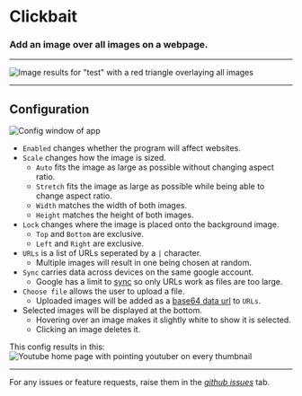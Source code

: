 # Clickbait
### Add an image over all images on a webpage.
---
![Image results for "test" with a red triangle overlaying all images](https://github.com/ThatLukeDev/clickbait/assets/76230394/b2384854-01c8-479d-962b-b2c9bcc6a146)

---

## Configuration
![Config window of app](https://github.com/ThatLukeDev/clickbait/assets/76230394/1512687c-28d1-43d9-a2a0-75916c03f28a)

- `Enabled` changes whether the program will affect websites.
- `Scale` changes how the image is sized.
  - `Auto` fits the image as large as possible without changing aspect ratio.
  - `Stretch` fits the image as large as possible while being able to change aspect ratio.
  - `Width` matches the width of both images.
  - `Height` matches the height of both images.
- `Lock` changes where the image is placed onto the background image.
  - `Top` and `Bottom` are exclusive.
  - `Left` and `Right` are exclusive.
- `URLs` is a list of URLs seperated by a `|` character.
  - Multiple images will result in one being chosen at random.
- `Sync` carries data across devices on the same google account.
  - Google has a limit to [sync](https://developer.chrome.com/docs/extensions/reference/api/storage#synchronous_response_to_storage_updates) so only URLs work as files are too large.
- `Choose file` allows the user to upload a file.
  - Uploaded images will be added as a [base64 data url](https://developer.mozilla.org/en-US/docs/Web/HTTP/Basics_of_HTTP/Data_URLs) to `URLs`.
- Selected images will be displayed at the bottom.
  - Hovering over an image makes it slightly white to show it is selected.
  - Clicking an image deletes it.

This config results in this:
![Youtube home page with pointing youtuber on every thumbnail](https://github.com/ThatLukeDev/clickbait/assets/76230394/ddae98eb-9585-4ddd-8db2-039063124057)

---

For any issues or feature requests, raise them in the *[github issues](https://github.com/ThatLukeDev/clickbait/issues)* tab.
